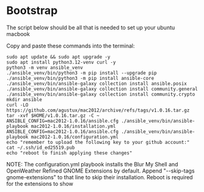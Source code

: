 # Bootstrap
The script below should be all that is needed to set up your ubuntu macbook

Copy and paste these commands into the terminal:
```
sudo apt update && sudo apt upgrade -y
sudo apt install python3.12-venv curl -y
python3 -m venv ansible_venv
./ansible_venv/bin/python3 -m pip install --upgrade pip
./ansible_venv/bin/python3 -m pip install ansible-core
./ansible_venv/bin/ansible-galaxy collection install ansible.posix
./ansible_venv/bin/ansible-galaxy collection install community.general
./ansible_venv/bin/ansible-galaxy collection install community.crypto
mkdir ansible
curl -LO https://github.com/agustux/mac2012/archive/refs/tags/v1.0.16.tar.gz
tar -xvf $HOME/v1.0.16.tar.gz -C ~
ANSIBLE_CONFIG=mac2012-1.0.16/ansible.cfg ./ansible_venv/bin/ansible-playbook mac2012-1.0.16/installation.yml
ANSIBLE_CONFIG=mac2012-1.0.16/ansible.cfg ./ansible_venv/bin/ansible-playbook mac2012-1.0.16/configuration.yml
echo "remember to upload the following key to your github account:"
cat ~/.ssh/id_ed25519.pub
echo "reboot to finish applying these changes"
```

NOTE: The configuration.yml playbook installs the Blur My Shell and OpenWeather Refined GNOME
Extensions by default. Append "--skip-tags gnome-extensions" to that line to skip their installation.
Reboot is required for the extensions to show